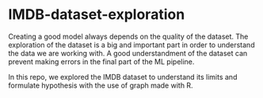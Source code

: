 # IMDB-dataset-exploration

Creating a good model always depends on the quality of the dataset. The exploration of the dataset is a big and important part in order to understand the data we are working with. A good understandment of the dataset can prevent making errors in the final part of the ML pipeline.

In this repo, we explored the IMDB dataset to understand its limits and formulate hypothesis with the use of graph made with R.
